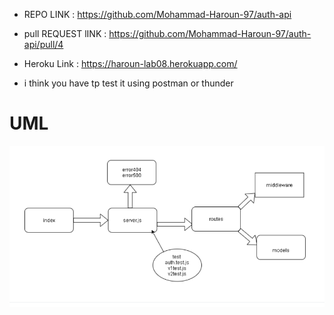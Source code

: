 
* REPO LINK : https://github.com/Mohammad-Haroun-97/auth-api 
* pull REQUEST lINK : https://github.com/Mohammad-Haroun-97/auth-api/pull/4

* Heroku Link : https://haroun-lab08.herokuapp.com/ 

* i think you have tp test it using postman or thunder

# UML
![](UML-Lab08.PNG)